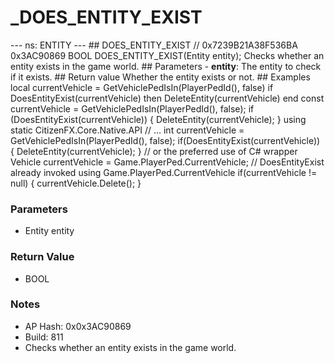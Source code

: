 # _DOES_ENTITY_EXIST

--- ns: ENTITY ---  ## DOES_ENTITY_EXIST  // 0x7239B21A38F536BA 0x3AC90869 BOOL DOES_ENTITY_EXIST(Entity entity);  Checks whether an entity exists in the game world.  ## Parameters  - **entity**: The entity to check if it exists.  ## Return value  Whether the entity exists or not.  ## Examples  local currentVehicle = GetVehiclePedIsIn(PlayerPedId(), false)  if DoesEntityExist(currentVehicle) then DeleteEntity(currentVehicle) end  const currentVehicle = GetVehiclePedIsIn(PlayerPedId(), false);  if (DoesEntityExist(currentVehicle)) { DeleteEntity(currentVehicle); }  using static CitizenFX.Core.Native.API // ...  int currentVehicle = GetVehiclePedIsIn(PlayerPedId(), false);  if(DoesEntityExist(currentVehicle)) { DeleteEntity(currentVehicle); }  // or the preferred use of C# wrapper Vehicle currentVehicle = Game.PlayerPed.CurrentVehicle;  // DoesEntityExist already invoked using Game.PlayerPed.CurrentVehicle if(currentVehicle != null) { currentVehicle.Delete(); }

### Parameters
* Entity entity

### Return Value
* BOOL

### Notes
* AP Hash: 0x0x3AC90869
* Build: 811
* Checks whether an entity exists in the game world.

